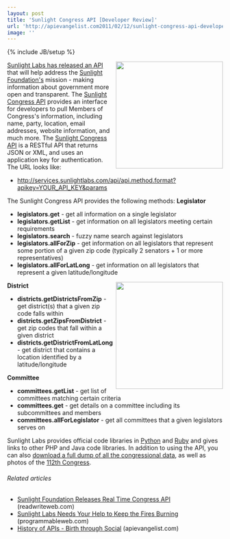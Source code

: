 ```yaml
---
layout: post
title: 'Sunlight Congress API [Developer Review]'
url: 'http://apievangelist.com2011/02/12/sunlight-congress-api-developer-review/'
image: ''
---
```

{% include JB/setup %}
<a href="http://sunlightfoundation.com/" target="_blank"><img src="http://kinlane-productions.s3.amazonaws.com/sunlight-labs/sunlight-lab-congress.png"  width="250" align="right" /></a><a href="http%3C/strong%3E%20-%20//sunlightlabs.com/blog/2011/the-real-time-congress-api/" target="_blank">Sunlight Labs has released an API</a> that will help address the <a href="http://sunlightfoundation.com/" target="_blank">Sunlight Foundation's</a> mission - making information about government more open and transparent.
The <a href="http%3C/strong%3E%20-%20//services.sunlightlabs.com/docs/Sunlight_Congress_API/" target="_blank">Sunlight Congress API</a> provides an interface for developers to pull Members of Congress's information, including name, party, location, email addresses, website information, and much more.
The <a href="http%3C/strong%3E%20-%20//services.sunlightlabs.com/docs/Sunlight_Congress_API/" target="_blank">Sunlight Congress API</a> is a RESTful API that returns JSON or XML, and uses an application key for authentication.
The URL looks like:
<ul >
     <li>
          <a href="http%3C/strong%3E%20-%20//services.sunlightlabs.com/api/api.method.format?apikey=YOUR_API_KEY&amp;params">http://services.sunlightlabs.com/api/api.method.format?apikey=YOUR_API_KEY&amp;params</a>
     </li>
</ul>The Sunlight Congress API provides the following methods:
<strong>Legislator</strong>
<ul >
     <li>
          <strong>legislators.get</strong> - get all information on a single legislator
     </li>
     <li>
          <strong>legislators.getList</strong> - get information on all legislators meeting certain requirements
     </li>
     <li>
          <strong>legislators.search</strong> - fuzzy name search against legislators
     </li>
     <li>
          <strong>legislators.allForZip</strong> - get information on all legislators that represent some portion of a given zip code (typically 2 senators + 1 or more representatives)
     </li>
     <li>
          <strong>legislators.allForLatLong</strong> - get information on all legislators that represent a given latitude/longitude
     </li>
</ul><img src="http://kinlane-productions.s3.amazonaws.com/sunlight-labs/sunlight-labs-112th-congress.jpg"  width="250" align="right" /> <strong>District</strong>
<ul >
     <li>
          <strong>districts.getDistrictsFromZip</strong> - get district(s) that a given zip code falls within
     </li>
     <li>
          <strong>districts.getZipsFromDistrict</strong> - get zip codes that fall within a given district
     </li>
     <li>
          <strong>districts.getDistrictFromLatLong</strong> - get district that contains a location identified by a latitude/longitude
     </li>
</ul><strong>Committee</strong>
<ul >
     <li>
          <strong>committees.getList</strong> - get list of committees matching certain criteria
     </li>
     <li>
          <strong>committees.get</strong> - get details on a committee including its subcommittees and members
     </li>
     <li>
          <strong>committees.allForLegislator</strong> - get all committees that a given legislators serves on
     </li>
</ul>Sunlight Labs provides official code libraries in <a href="http://github.com/sunlightlabs/python-sunlightapi/" target="_blank">Python</a> and <a href="http://sunlight.rubyforge.org/" target="_blank">Ruby</a> and gives links to other PHP and Java code libraries.
In addition to using the API, you can also <a href="http://github.com/sunlightlabs/apidata/raw/master/legislators/legislators.csv" target="_blank">download a full dump of all the congressional data</a>, as well as photos of the <a  title="112th United States Congress"  href="http://en.wikipedia.org/wiki/112th_United_States_Congress">112th Congress</a>.
<h6 >
     Related articles
</h6>
<ul >
     <li >
          <a href="http://www.readwriteweb.com/hack/2011/02/sunlight-foundation-releases-real-time-api.php">Sunlight Foundation Releases Real Time Congress API</a> (readwriteweb.com)
     </li>
     <li >
          <a href="http://blog.programmableweb.com/2010/12/16/sunlight-labs-needs-your-help-to-keep-the-fires-burning/">Sunlight Labs Needs Your Help to Keep the Fires Burning</a> (programmableweb.com)
     </li>
     <li >
          <a href="http://blog.apievangelist.com/2011/02/10/history-of-apis-birth-through-social/">History of APIs - Birth through Social</a> (apievangelist.com)
     </li>
</ul>
